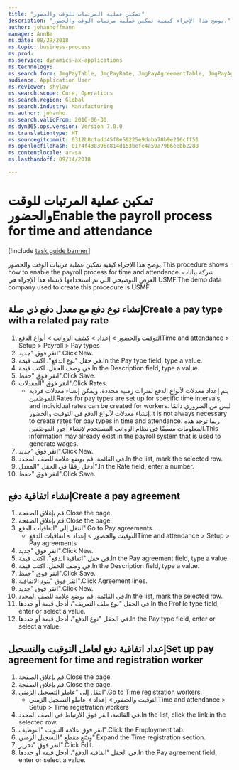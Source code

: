 ```yaml
--- 
title: "تمكين عملية المرتبات للوقت والحضور"
description: "يوضح هذا الإجراء كيفية تمكين عملية مرتبات الوقت والحضور‬."
author: johanhoffmann
manager: AnnBe
ms.date: 08/29/2018
ms.topic: business-process
ms.prod: 
ms.service: dynamics-ax-applications
ms.technology: 
ms.search.form: JmgPayTable, JmgPayRate, JmgPayAgreementTable, JmgPayAgreementLine, HcmWorker
audience: Application User
ms.reviewer: shylaw
ms.search.scope: Core, Operations
ms.search.region: Global
ms.search.industry: Manufacturing
ms.author: johanho
ms.search.validFrom: 2016-06-30
ms.dyn365.ops.version: Version 7.0.0
ms.translationtype: HT
ms.sourcegitcommit: 0312b8cfadd45f8e59225e9daba78b9e216cff51
ms.openlocfilehash: 0174f438396d814d153befe4a59a79b6eebb2288
ms.contentlocale: ar-sa
ms.lasthandoff: 09/14/2018

---
```

# <a name="enable-the-payroll-process-for-time-and-attendance"></a><span data-ttu-id="72c2e-103">تمكين عملية المرتبات للوقت والحضور</span><span class="sxs-lookup"><span data-stu-id="72c2e-103">Enable the payroll process for time and attendance</span></span>

[!include [task guide banner](../../includes/task-guide-banner.md)]

<span data-ttu-id="72c2e-104">يوضح هذا الإجراء كيفية تمكين عملية مرتبات الوقت والحضور‬.</span><span class="sxs-lookup"><span data-stu-id="72c2e-104">This procedure shows how to enable the payroll process for time and attendance.</span></span> <span data-ttu-id="72c2e-105">شركة بيانات العرض التوضيحي التي تم استخدامها لإنشاء هذا الإجراء هي USMF.</span><span class="sxs-lookup"><span data-stu-id="72c2e-105">The demo data company used to create this procedure is USMF.</span></span>


## <a name="create-a-pay-type-with-a-related-pay-rate"></a><span data-ttu-id="72c2e-106">إنشاء نوع دفع مع معدل دفع ذي صلة</span><span class="sxs-lookup"><span data-stu-id="72c2e-106">Create a pay type with a related pay rate</span></span>
1. <span data-ttu-id="72c2e-107">التوقيت والحضور > إعداد > كشف الرواتب‬ > أنواع الدفع</span><span class="sxs-lookup"><span data-stu-id="72c2e-107">Time and attendance > Setup > Payroll > Pay types</span></span>
2. <span data-ttu-id="72c2e-108">انقر فوق "جديد".</span><span class="sxs-lookup"><span data-stu-id="72c2e-108">Click New.</span></span>
3. <span data-ttu-id="72c2e-109">في حقل "نوع الدفع"، اكتب قيمة.</span><span class="sxs-lookup"><span data-stu-id="72c2e-109">In the Pay type field, type a value.</span></span>
4. <span data-ttu-id="72c2e-110">في وصف الحقل، اكتب قيمة.</span><span class="sxs-lookup"><span data-stu-id="72c2e-110">In the Description field, type a value.</span></span>
5. <span data-ttu-id="72c2e-111">انقر فوق "حفظ".</span><span class="sxs-lookup"><span data-stu-id="72c2e-111">Click Save.</span></span>
6. <span data-ttu-id="72c2e-112">انقر فوق "المعدلات‬".</span><span class="sxs-lookup"><span data-stu-id="72c2e-112">Click Rates.</span></span>
    * <span data-ttu-id="72c2e-113">يتم إعداد معدلات لأنواع الدفع لفترات زمنية محددة، ويمكن إنشاء معدلات فردية للموظفين.</span><span class="sxs-lookup"><span data-stu-id="72c2e-113">Rates for pay types are set up for specific time intervals, and individual rates can be created for workers.</span></span> <span data-ttu-id="72c2e-114">ليس من الضروري دائمًا إنشاء معدلات لأنواع الدفع في التوقيت والحضور.</span><span class="sxs-lookup"><span data-stu-id="72c2e-114">It is not always necessary to create rates for pay types in time and attendance.</span></span> <span data-ttu-id="72c2e-115">ربما توجد هذه المعلومات مسبقًا في نظام الرواتب المستخدم لإنشاء أجور الموظفين.</span><span class="sxs-lookup"><span data-stu-id="72c2e-115">This information may already exist in the payroll system that is used to generate wages.</span></span>  
7. <span data-ttu-id="72c2e-116">انقر فوق "جديد".</span><span class="sxs-lookup"><span data-stu-id="72c2e-116">Click New.</span></span>
8. <span data-ttu-id="72c2e-117">في القائمة، قم بوضع علامة للصف المحدد.</span><span class="sxs-lookup"><span data-stu-id="72c2e-117">In the list, mark the selected row.</span></span>
9. <span data-ttu-id="72c2e-118">أدخل رقمًا في الحقل "المعدل‬".</span><span class="sxs-lookup"><span data-stu-id="72c2e-118">In the Rate field, enter a number.</span></span>
10. <span data-ttu-id="72c2e-119">انقر فوق "حفظ".</span><span class="sxs-lookup"><span data-stu-id="72c2e-119">Click Save.</span></span>

## <a name="create-a-pay-agreement"></a><span data-ttu-id="72c2e-120">إنشاء اتفاقية دفع</span><span class="sxs-lookup"><span data-stu-id="72c2e-120">Create a pay agreement</span></span>
1. <span data-ttu-id="72c2e-121">قم بإغلاق الصفحة.</span><span class="sxs-lookup"><span data-stu-id="72c2e-121">Close the page.</span></span>
2. <span data-ttu-id="72c2e-122">قم بإغلاق الصفحة.</span><span class="sxs-lookup"><span data-stu-id="72c2e-122">Close the page.</span></span>
3. <span data-ttu-id="72c2e-123">انتقل إلى "اتفاقيات الدفع".</span><span class="sxs-lookup"><span data-stu-id="72c2e-123">Go to Pay agreements.</span></span>
    * <span data-ttu-id="72c2e-124">التوقيت والحضور > إعداد > اتفاقيات الدفع</span><span class="sxs-lookup"><span data-stu-id="72c2e-124">Time and attendance > Setup > Pay agreements</span></span>  
4. <span data-ttu-id="72c2e-125">انقر فوق "جديد".</span><span class="sxs-lookup"><span data-stu-id="72c2e-125">Click New.</span></span>
5. <span data-ttu-id="72c2e-126">في حقل "اتفاقية الدفع"، اكتب قيمة.</span><span class="sxs-lookup"><span data-stu-id="72c2e-126">In the Pay agreement field, type a value.</span></span>
6. <span data-ttu-id="72c2e-127">في وصف الحقل، اكتب قيمة.</span><span class="sxs-lookup"><span data-stu-id="72c2e-127">In the Description field, type a value.</span></span>
7. <span data-ttu-id="72c2e-128">انقر فوق "حفظ".</span><span class="sxs-lookup"><span data-stu-id="72c2e-128">Click Save.</span></span>
8. <span data-ttu-id="72c2e-129">انقر فوق "بنود الاتفاقية".</span><span class="sxs-lookup"><span data-stu-id="72c2e-129">Click Agreement lines.</span></span>
9. <span data-ttu-id="72c2e-130">انقر فوق "جديد".</span><span class="sxs-lookup"><span data-stu-id="72c2e-130">Click New.</span></span>
10. <span data-ttu-id="72c2e-131">في القائمة، قم بوضع علامة للصف المحدد.</span><span class="sxs-lookup"><span data-stu-id="72c2e-131">In the list, mark the selected row.</span></span>
11. <span data-ttu-id="72c2e-132">في الحقل "نوع ملف التعريف‬"، أدخل قيمة أو حددها.</span><span class="sxs-lookup"><span data-stu-id="72c2e-132">In the Profile type field, enter or select a value.</span></span>
12. <span data-ttu-id="72c2e-133">في الحقل "نوع الدفع"، أدخل قيمة أو حددها.</span><span class="sxs-lookup"><span data-stu-id="72c2e-133">In the Pay type field, enter or select a value.</span></span>

## <a name="set-up-pay-agreement-for-time-and-registration-worker"></a><span data-ttu-id="72c2e-134">إعداد اتفاقية دفع لعامل التوقيت والتسجيل</span><span class="sxs-lookup"><span data-stu-id="72c2e-134">Set up pay agreement for time and registration worker</span></span>
1. <span data-ttu-id="72c2e-135">قم بإغلاق الصفحة.</span><span class="sxs-lookup"><span data-stu-id="72c2e-135">Close the page.</span></span>
2. <span data-ttu-id="72c2e-136">قم بإغلاق الصفحة.</span><span class="sxs-lookup"><span data-stu-id="72c2e-136">Close the page.</span></span>
3. <span data-ttu-id="72c2e-137">انتقل إلى "عاملو التسجيل الزمني".</span><span class="sxs-lookup"><span data-stu-id="72c2e-137">Go to Time registration workers.</span></span>
    * <span data-ttu-id="72c2e-138">التوقيت والحضور > إعداد > عاملو التسجيل الزمني‬</span><span class="sxs-lookup"><span data-stu-id="72c2e-138">Time and attendance > Setup > Time registration workers</span></span>  
4. <span data-ttu-id="72c2e-139">في القائمة، انقر فوق الارتباط في الصف المحدد.</span><span class="sxs-lookup"><span data-stu-id="72c2e-139">In the list, click the link in the selected row.</span></span>
5. <span data-ttu-id="72c2e-140">انقر فوق علامة التبويب "التوظيف‬‬".</span><span class="sxs-lookup"><span data-stu-id="72c2e-140">Click the Employment tab.</span></span>
6. <span data-ttu-id="72c2e-141">وسّع مقطع "التسجيل الزمني‬".</span><span class="sxs-lookup"><span data-stu-id="72c2e-141">Expand the Time registration section.</span></span>
7. <span data-ttu-id="72c2e-142">انقر فوق "تحرير".</span><span class="sxs-lookup"><span data-stu-id="72c2e-142">Click Edit.</span></span>
8. <span data-ttu-id="72c2e-143">في الحقل "اتفاقية الدفع"، أدخل قيمة أو حددها.</span><span class="sxs-lookup"><span data-stu-id="72c2e-143">In the Pay agreement field, enter or select a value.</span></span>


